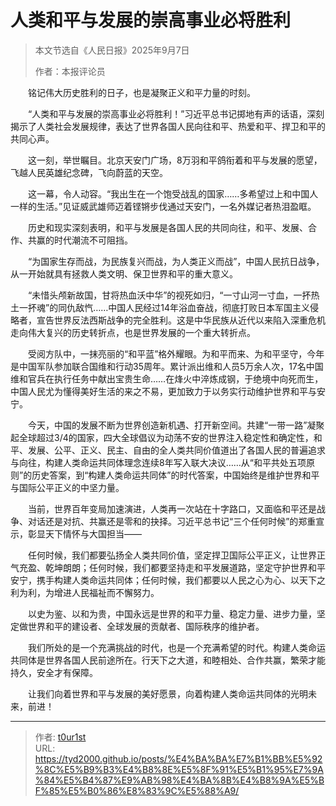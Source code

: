 # 人类和平与发展的崇高事业必将胜利


> 本文节选自《人民日报》2025年9月7日
>
>
> 作者：本报评论员

　　铭记伟大历史胜利的日子，也是凝聚正义和平力量的时刻。

　　“人类和平与发展的崇高事业必将胜利！”习近平总书记掷地有声的话语，深刻揭示了人类社会发展规律，表达了世界各国人民向往和平、热爱和平、捍卫和平的共同心声。

　　这一刻，举世瞩目。北京天安门广场，8万羽和平鸽衔着和平与发展的愿望，飞越人民英雄纪念碑，飞向蔚蓝的天空。

　　这一幕，令人动容。“我出生在一个饱受战乱的国家……多希望过上和中国人一样的生活。”见证威武雄师迈着铿锵步伐通过天安门，一名外媒记者热泪盈眶。

　　历史和现实深刻表明，和平与发展是各国人民的共同向往，和平、发展、合作、共赢的时代潮流不可阻挡。

　　“为国家生存而战，为民族复兴而战，为人类正义而战”，中国人民抗日战争，从一开始就具有拯救人类文明、保卫世界和平的重大意义。

　　“未惜头颅新故国，甘将热血沃中华”的视死如归，“一寸山河一寸血，一抔热土一抔魂”的同仇敌忾……中国人民经过14年浴血奋战，彻底打败日本军国主义侵略者，宣告世界反法西斯战争的完全胜利。这是中华民族从近代以来陷入深重危机走向伟大复兴的历史转折点，也是世界发展的一个重大转折点。

　　受阅方队中，一抹亮丽的“和平蓝”格外耀眼。为和平而来、为和平坚守，今年是中国军队参加联合国维和行动35周年。累计派出维和人员5万余人次，17名中国维和官兵在执行任务中献出宝贵生命……在烽火中淬炼成钢，于绝境中向死而生，中国人民尤为懂得美好生活的来之不易，更加致力于以务实行动维护世界和平与安宁。

　　今天，中国的发展不断为世界创造新机遇、打开新空间。共建“一带一路”凝聚起全球超过3/4的国家，四大全球倡议为动荡不安的世界注入稳定性和确定性，和平、发展、公平、正义、民主、自由的全人类共同价值道出了各国人民的普遍追求与向往，构建人类命运共同体理念连续8年写入联大决议……从“和平共处五项原则”的历史答案，到“构建人类命运共同体”的时代答案，中国始终是维护世界和平与国际公平正义的中坚力量。

　　当前，世界百年变局加速演进，人类再一次站在十字路口，又面临和平还是战争、对话还是对抗、共赢还是零和的抉择。习近平总书记“三个任何时候”的郑重宣示，彰显天下情怀与大国担当——

　　任何时候，我们都要弘扬全人类共同价值，坚定捍卫国际公平正义，让世界正气充盈、乾坤朗朗；任何时候，我们都要坚持走和平发展道路，坚定守护世界和平安宁，携手构建人类命运共同体；任何时候，我们都要以人民之心为心、以天下之利为利，为增进人民福祉而不懈努力。

　　以史为鉴、以和为贵，中国永远是世界的和平力量、稳定力量、进步力量，坚定做世界和平的建设者、全球发展的贡献者、国际秩序的维护者。

　　我们所处的是一个充满挑战的时代，也是一个充满希望的时代。构建人类命运共同体是世界各国人民前途所在。行天下之大道，和睦相处、合作共赢，繁荣才能持久，安全才有保障。

　　让我们向着世界和平与发展的美好愿景，向着构建人类命运共同体的光明未来，前进！

---

> 作者: [t0ur1st](https://github.com/tyd2000)  
> URL: https://tyd2000.github.io/posts/%E4%BA%BA%E7%B1%BB%E5%92%8C%E5%B9%B3%E4%B8%8E%E5%8F%91%E5%B1%95%E7%9A%84%E5%B4%87%E9%AB%98%E4%BA%8B%E4%B8%9A%E5%BF%85%E5%B0%86%E8%83%9C%E5%88%A9/  

